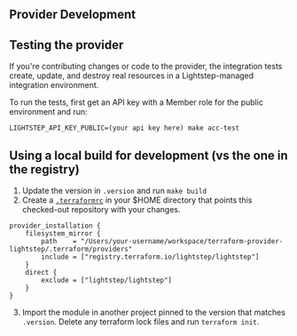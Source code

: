 ## Provider Development

## Testing the provider

If you're contributing changes or code to the provider, the integration tests create, update, and destroy real resources in a Lightstep-managed integration environment.

To run the tests, first get an API key with a Member role for the public environment and run:
```
LIGHTSTEP_API_KEY_PUBLIC=(your api key here) make acc-test
```

## Using a local build for development (vs the one in the registry)

1) Update the version in `.version` and run `make build`
2) Create a [`.terraformrc`](https://www.terraform.io/cli/config/config-file) in your $HOME directory that points this checked-out repository with your changes.

```
provider_installation {  
    filesystem_mirror {    
        path    = "/Users/your-username/workspace/terraform-provider-lightstep/.terraform/providers"    
        include = ["registry.terraform.io/lightstep/lightstep"]  
    }
    direct {
        exclude = ["lightstep/lightstep"]
    }
}
```

3) Import the module in another project pinned to the version that matches `.version`. Delete any terraform lock files and run `terraform init`. 